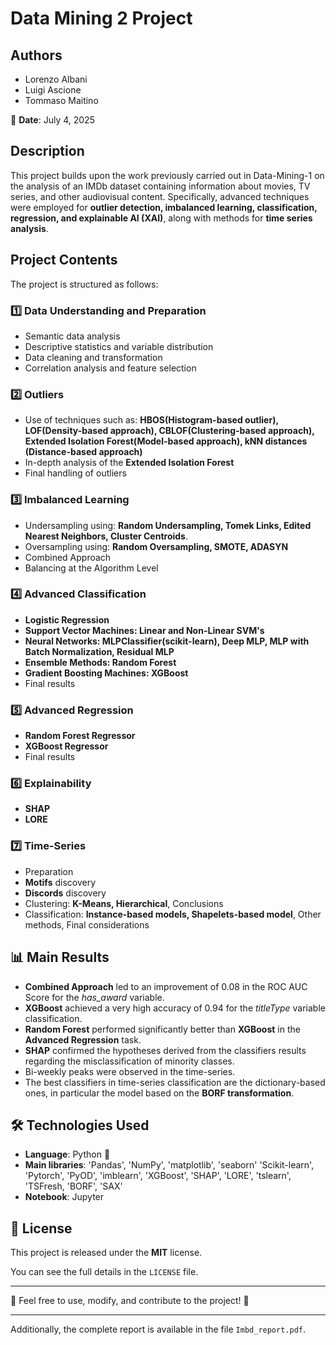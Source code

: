 # Data Mining 2 Project

## Authors
- Lorenzo Albani  
- Luigi Ascione  
- Tommaso Maitino  

📅 **Date**: July 4, 2025  

## Description
This project builds upon the work previously carried out in Data-Mining-1 on the analysis of an IMDb dataset containing information about movies, TV series, and other audiovisual content. Specifically, advanced techniques were employed for **outlier detection, imbalanced learning, classification, regression, and explainable AI (XAI)**, along with methods for **time series analysis**.

## Project Contents
The project is structured as follows:

### 1️⃣ **Data Understanding and Preparation**
- Semantic data analysis  
- Descriptive statistics and variable distribution  
- Data cleaning and transformation  
- Correlation analysis and feature selection  

### 2️⃣ **Outliers**
- Use of techniques such as: **HBOS(Histogram-based outlier), LOF(Density-based approach), CBLOF(Clustering-based approach), Extended Isolation Forest(Model-based approach), kNN distances (Distance-based approach)**  
- In-depth analysis of the **Extended Isolation Forest**
- Final handling of outliers

### 3️⃣ **Imbalanced Learning**
- Undersampling using: **Random Undersampling, Tomek Links, Edited Nearest Neighbors, Cluster Centroids**.  
- Oversampling using: **Random Oversampling, SMOTE, ADASYN**
- Combined Approach  
- Balancing at the Algorithm Level 

### 4️⃣ **Advanced Classification**
- **Logistic Regression**  
- **Support Vector Machines: Linear and Non-Linear SVM's**  
- **Neural Networks: MLPClassifier(scikit-learn), Deep MLP, MLP with Batch Normalization, Residual MLP**  
- **Ensemble Methods: Random Forest**
- **Gradient Boosting Machines: XGBoost**
- Final results

### 5️⃣ **Advanced Regression**
- **Random Forest Regressor**
- **XGBoost Regressor**   
- Final results  

### 6️⃣ **Explainability**
- **SHAP**
- **LORE**

### 7️⃣ **Time-Series**
- Preparation
- **Motifs** discovery  
- **Discords** discovery
- Clustering: **K-Means, Hierarchical**, Conclusions
- Classification: **Instance-based models, Shapelets-based model**, Other methods, Final considerations  

## 📊 Main Results
- **Combined Approach** led to an improvement of 0.08 in the ROC AUC Score for the *has_award* variable.
- **XGBoost** achieved a very high accuracy of 0.94 for the *titleType* variable classification.  
- **Random Forest** performed significantly better than **XGBoost** in the **Advanced Regression** task.
- **SHAP** confirmed the hypotheses derived from the classifiers results regarding the misclassification of minority classes.
- Bi-weekly peaks were observed in the time-series.
- The best classifiers in time-series classification are the dictionary-based ones, in particular the model based on the **BORF transformation**.


## 🛠 Technologies Used
- **Language**: Python 🐍  
- **Main libraries**: 'Pandas', 'NumPy', 'matplotlib', 'seaborn' 'Scikit-learn', 'Pytorch', 'PyOD', 'imblearn', 'XGBoost', 'SHAP', 'LORE', 'tslearn', 'TSFresh, 'BORF', 'SAX'     
- **Notebook**: Jupyter  

## 📖 License
This project is released under the **MIT** license.  

You can see the full details in the `LICENSE` file.  

---
🔹 Feel free to use, modify, and contribute to the project! 🚀

---

Additionally, the complete report is available in the file `Imbd_report.pdf`.
